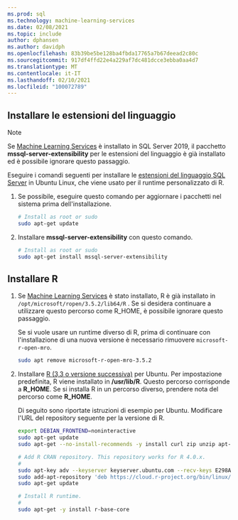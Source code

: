 ```yaml
---
ms.prod: sql
ms.technology: machine-learning-services
ms.date: 02/08/2021
ms.topic: include
author: dphansen
ms.author: davidph
ms.openlocfilehash: 83b39be5be128ba4fbda17765a7b67deead2c80c
ms.sourcegitcommit: 917df4ffd22e4a229af7dc481dcce3ebba0aa4d7
ms.translationtype: MT
ms.contentlocale: it-IT
ms.lasthandoff: 02/10/2021
ms.locfileid: "100072789"
---
```

## <a name="install-language-extensions"></a>Installare le estensioni del linguaggio

> [!NOTE]
> Se [Machine Learning Services](../../sql-server-machine-learning-services.md) è installato in SQL Server 2019, il pacchetto **mssql-server-extensibility** per le estensioni del linguaggio è già installato ed è possibile ignorare questo passaggio.

Eseguire i comandi seguenti per installare le [estensioni del linguaggio SQL Server](../../../language-extensions/language-extensions-overview.md) in Ubuntu Linux, che viene usato per il runtime personalizzato di R.

1. Se possibile, eseguire questo comando per aggiornare i pacchetti nel sistema prima dell'installazione.

    ```bash
    # Install as root or sudo
    sudo apt-get update
    ```

1. Installare **mssql-server-extensibility** con questo comando.

    ```bash
    # Install as root or sudo
    sudo apt-get install mssql-server-extensibility
    ```

## <a name="install-r"></a>Installare R

1. Se [Machine Learning Services](../../sql-server-machine-learning-services.md) è stato installato, R è già installato in `/opt/microsoft/ropen/3.5.2/lib64/R` . Se si desidera continuare a utilizzare questo percorso come R_HOME, è possibile ignorare questo passaggio.

    Se si vuole usare un runtime diverso di R, prima di continuare con l'installazione di una nuova versione è necessario rimuovere `microsoft-r-open-mro`.

    ```bash
    sudo apt remove microsoft-r-open-mro-3.5.2
    ```

1. Installare [R (3,3 o versione successiva)](https://www.r-project.org/) per Ubuntu. Per impostazione predefinita, R viene installato in **/usr/lib/R**. Questo percorso corrisponde a **R_HOME**. Se si installa R in un percorso diverso, prendere nota del percorso come **R_HOME**.

    Di seguito sono riportate istruzioni di esempio per Ubuntu. Modificare l'URL del repository seguente per la versione di R.

    ```bash
    export DEBIAN_FRONTEND=noninteractive
    sudo apt-get update
    sudo apt-get --no-install-recommends -y install curl zip unzip apt-transport-https libstdc++6
    
    # Add R CRAN repository. This repository works for R 4.0.x.
    #
    sudo apt-key adv --keyserver keyserver.ubuntu.com --recv-keys E298A3A825C0D65DFD57CBB651716619E084DAB9
    sudo add-apt-repository 'deb https://cloud.r-project.org/bin/linux/ubuntu xenial-cran40/'
    sudo apt-get update
    
    # Install R runtime.
    #
    sudo apt-get -y install r-base-core
    ```
